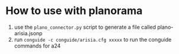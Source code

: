 # How to use with planorama

1. use the `plano_connector.py` script to generate a file called plano-arisia.jsonp
2. run `conguide -c conguide/arisia.cfg xxxxx` to run the conguide commands for a24
